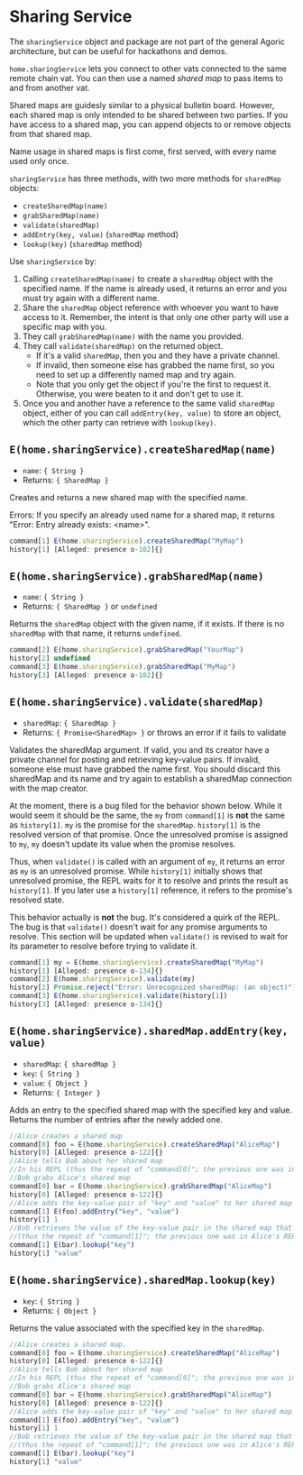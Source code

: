 # Sharing Service

The `sharingService` object and package are not part of the general
Agoric architecture, but can be useful for hackathons and demos. 

`home.sharingService` lets you connect to other vats
connected to the same remote chain vat. You can then
use a named *shared map* to pass items to and from another vat.

Shared maps are guidesly similar to a physical bulletin
board. However, each shared map is only intended to be shared
between two parties. If you have access to a shared map, you can
append objects to or remove objects from that shared map. 

Name usage in shared maps is first come, first served, with
every name used only once. 

`sharingService` has three methods, with two more methods for
`sharedMap` objects: 
- `createSharedMap(name)`
- `grabSharedMap(name)`
- `validate(sharedMap)`
- `addEntry(key, value)` (`sharedMap` method) 
- `lookup(key)` (`sharedMap` method)

Use `sharingService` by:
1. Calling `createSharedMap(name)` to create a `sharedMap` object with the
   specified name. If the name is already used, it returns an error and
   you must try again with a different name.
2. Share the `sharedMap` object reference with whoever you want to have
   access to it. Remember, the intent is that only one other party will use
   a specific map with you.
3. They call `grabSharedMap(name)` with the name you provided.
4. They call `validate(sharedMap)` on the returned object. 
   - If it's a valid `sharedMap`, then you and they have a private channel. 
   - If invalid, then someone else has grabbed the name first, so you
     need to set up a differently named map and try again.  
   - Note that you only get the object if you're the first to request it. Otherwise,
     you were beaten to it and don't get to use it.           
5. Once you and another have a reference to the same valid `sharedMap`
   object, either of you can call `addEntry(key, value)` to store an
   object, which the other party can retrieve with `lookup(key)`. 

## `E(home.sharingService).createSharedMap(name)`
- `name`: `{ String }`
- Returns: `{ SharedMap }` 

Creates and returns a new shared map with the specified name. 

Errors: If you specify an already used name for a shared map, it
returns "Error: Entry already exists: &lt;name&gt;".

```js
command[1] E(home.sharingService).createSharedMap("MyMap")
history[1] [Alleged: presence o-102]{}
```

## `E(home.sharingService).grabSharedMap(name)`
- `name`: `{ String }`
- Returns: `{ SharedMap }` or `undefined`

Returns the `sharedMap` object with the given name, if it exists.
If there is no `sharedMap` with that name, it returns `undefined`.

```js
command[2] E(home.sharingService).grabSharedMap("YourMap")
history[2] undefined
command[3] E(home.sharingService).grabSharedMap("MyMap")
history[3] [Alleged: presence o-102]{}
```

## `E(home.sharingService).validate(sharedMap)`
- `sharedMap`: `{ SharedMap }`
- Returns: `{ Promise<SharedMap> }` or throws an error if it fails to validate

Validates the sharedMap argument. If valid, you and its creator have a private channel for posting and
retrieving key-value pairs. If invalid, someone else must have grabbed the name first. You should discard
this sharedMap and its name and try again to establish a sharedMap connection with the map creator.

At the moment, there is a bug filed for the behavior shown below. While it would seem it should be the same,
the `my` from `command[1]` is **not** the same as `history[1]`. `my` is the promise for the `sharedMap`. `history[1]`
is the resolved version of that promise. Once the unresolved promise is assigned to `my`, `my` doesn't update its value 
when the promise resolves.

Thus, when `validate()` is called with an argument of `my`, it returns an error as `my` is an unresolved promise.
While `history[1]` initially shows that unresolved promise, the REPL waits for it to resolve and prints the result
as `history[1]`. If you later use a `history[1]` reference, it refers to the promise's resolved state.

This behavior actually is **not** the bug. It's considered a quirk of the REPL. The bug is that `validate()` doesn't
wait for any promise arguments to resolve. This section will be updated when `validate()` is revised to wait for 
its parameter to resolve before trying to validate it. 
```js
command[1] my = E(home.sharingService).createSharedMap("MyMap")
history[1] [Alleged: presence o-134]{}
command[2] E(home.sharingService).validate(my)
history[2] Promise.reject("Error: Unrecognized sharedMap: (an object)")
command[3] E(home.sharingService).validate(history[1])
history[3] [Alleged: presence o-134]{}
```

## `E(home.sharingService).sharedMap.addEntry(key, value)`
- `sharedMap`: `{ sharedMap }`
- `key`: `{ String }`
- `value`: `{ Object }`
- Returns: `{ Integer }`

Adds an entry to the specified shared map with the specified key and value. Returns
the number of entries after the newly added one.

```js
//Alice creates a shared map
command[0] foo = E(home.sharingService).createSharedMap("AliceMap")
history[0] [Alleged: presence o-122]{}
//Alice tells Bob about her shared map
//In his REPL (thus the repeat of "command[0]"; the previous one was in Alice's REPL), 
//Bob grabs Alice's shared map
command[0] bar = E(home.sharingService).grabSharedMap("AliceMap")
history[0] [Alleged: presence o-122]{}
//Alice adds the key-value pair of "key" and "value" to her shared map
command[1] E(foo).addEntry("key", "value")
history[1] 1
//Bob retrieves the value of the key-value pair in the shared map that has "key" as its key.
//(thus the repeat of "command[1]"; the previous one was in Alice's REPL),
command[1] E(bar).lookup("key")
history[1] "value"
```

## `E(home.sharingService).sharedMap.lookup(key)` 
- `key`: `{ String }`
- Returns: `{ Object }`

Returns the value associated with the specified key in the `sharedMap`.

```js
//Alice creates a shared map.
command[0] foo = E(home.sharingService).createSharedMap("AliceMap")
history[0] [Alleged: presence o-122]{}
//Alice tells Bob about her shared map
//In his REPL (thus the repeat of "command[0]"; the previous one was in Alice's REPL), 
//Bob grabs Alice's shared map
command[0] bar = E(home.sharingService).grabSharedMap("AliceMap")
history[0] [Alleged: presence o-122]{}
//Alice adds the key-value pair of "key" and "value" to her shared map
command[1] E(foo).addEntry("key", "value")
history[1] 1
//Bob retrieves the value of the key-value pair in the shared map that has "key" as its key.
//(thus the repeat of "command[1]"; the previous one was in Alice's REPL),
command[1] E(bar).lookup("key")
history[1] "value"
```

